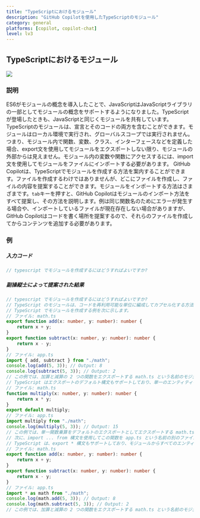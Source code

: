 ```yaml
---
title: "TypeScriptにおけるモジュール"
description: "GitHub Copilotを使用したTypeScriptのモジュール"
category: general
platforms: [copilot, copilot-chat]
level: lv3
---
```


## TypeScriptにおけるモジュール
[<img src="https://img.shields.io/badge/Lv3-Mature_Best_Practice-brightgreen">](https://github.com/orgs/AI-Native-Development/projects/1/)

### 説明
ES6がモジュールの概念を導入したことで、JavaScriptはJavaScriptライブラリの一部としてモジュールの概念をサポートするようになりました。TypeScriptが登場したときも、JavaScriptと同じくモジュールを共有しています。TypeScriptのモジュールは、宣言とそのコードの両方を含むことができます。モジュールはローカル環境で実行され、グローバルスコープでは実行されません。つまり、モジュール内で関数、変数、クラス、インターフェースなどを定義した場合、export文を使用してモジュールをエクスポートしない限り、モジュールの外部からは見えません。モジュール内の変数や関数にアクセスするには、import文を使用してモジュールをファイルにインポートする必要があります。
GitHub Copilotは、TypeScriptでモジュールを作成する方法を案内することができます。ファイルを作成するわけではありませんが、どこにファイルを作成し、ファイルの内容を提案することができます。モジュールをインポートする方法はさまざまです。`tab`キーを押すと、GitHub Copilotはモジュールのインポート方法をすべて提案し、その方法を説明します。例は同じ関数名のためにエラーが発生する場合や、インポートしているファイルが現在存在しない場合がありますが、GitHub Copilotはコードを書く場所を提案するので、それらのファイルを作成してからコンテンツを追加する必要があります。

### 例

##### 入力コード
```TypeScript
// typescript でモジュールを作成するにはどうすればよいですか?
```

##### 副操縦士によって提案された結果
```TypeScript
// typescript でモジュールを作成するにはどうすればよいですか?
// TypeScript のモジュールは、コードを再利用可能な単位に編成してカプセル化する方法です。モジュールを使用すると、関連するコードをグループ化し、アプリケーションの異なる部分間で機能をインポートおよびエクスポートする方法を提供できます。モジュールはコードベースの編成と管理に役立ち、アプリケーションの保守と拡張が容易になります。 TypeScript では、export キーワードを使用してクラス、関数、変数、その他のエンティティをファイルからエクスポートし、import キーワードを使用してこれらのエンティティを別のファイルにインポートすることにより、モジュールを作成できます。また、export default キーワードを使用して、単一のエンティティをモジュールのデフォルトのエクスポートとしてエクスポートすることもできます。
// TypeScript でモジュールを作成する例を次に示します。
// ファイル: math.ts
export function add(x: number, y: number): number {
    return x + y;
}
export function subtract(x: number, y: number): number {
    return x - y;
}
// ファイル: app.ts
import { add, subtract } from "./math";
console.log(add(5, 3)); // Output: 8
console.log(subtract(5, 3)); // Output: 2
// この例では、加算と減算の 2 つの関数をエクスポートする math.ts という名前のモジュールを作成しました。次に、これらの関数を app.ts という名前の別のファイルにインポートし、それらを使用して加算および減算演算を実行します。
// TypeScript はエクスポートのデフォルト構文もサポートしており、単一のエンティティをモジュールのデフォルトのエクスポートとしてエクスポートできます。 TypeScript でエクスポートのデフォルトを使用する例を次に示します。
// ファイル: math.ts
function multiply(x: number, y: number): number {
    return x * y;
}
export default multiply;
// ファイル: app.ts
import multiply from "./math";
console.log(multiply(5, 3)); // Output: 15
// この例では、単一関数乗算をデフォルトのエクスポートとしてエクスポートする math.ts という名前のモジュールを作成しました。
// 次に、import ... from 構文を使用してこの関数を app.ts という名前の別のファイルにインポートし、それを使用して乗算演算を実行します。
// TypeScript は、export * 構文もサポートしており、モジュールからすべてのエンティティをエクスポートできます。 TypeScript での import * の使用例を次に示します。
// ファイル: math.ts
export function add(x: number, y: number): number {
    return x + y;
}
export function subtract(x: number, y: number): number {
    return x - y;
}
// ファイル: app.ts
import * as math from "./math";
console.log(math.add(5, 3)); // Output: 8
console.log(math.subtract(5, 3)); // Output: 2
// この例では、加算と減算の 2 つの関数をエクスポートする math.ts という名前のモジュールを作成しました。次に、import * as 構文を使用して、このモジュールからすべてのエンティティを app.ts という名前の別のファイルにインポートし、それらを使用して加算および減算の操作を実行します。
```